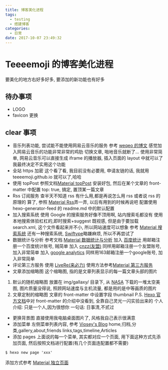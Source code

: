```yaml
---
title: 博客美化进程
tags:
  - testing
  - 搭建博客
categories:
  - 日常
date: 2017-10-07 23:49:32
---
```

# Teeeemoji 的博客美化进程

要美化的地方右好多好多, 要添加的新功能也有好多

## 待办事项
- LOGO
- favicon 更换

<!-- more -->
## clear 事项
- 音乐列表功能, 尝试能不能使用网易云音乐的服务
参考 [weqeo 的博文](http://weqeo.com/2016/10/11/Hexo%E4%B8%AD%E6%92%AD%E6%94%BE%E7%BD%91%E6%98%93%E4%BA%91%E9%9F%B3%E4%B9%90%E7%9A%84%E5%AE%9E%E8%B7%B5/)
感觉加入网易云音乐的功能非常非常的鸡肋
切换文章, 啪地音乐就断了...
使用非常简单, 网易云音乐可以直接生成 iframe 的播放器, 插入页面的 layout 中就可以了
我最终决定不实用这个功能
- 全站 https 加密
这个看了看, 我目前没有必要用, 申请友链的话, 我就用 teeeemoji.github.io 就可以了,哈哈
- 使用 topPost
 参照文档[Material topPost](https://material.viosey.com/docs/#/config/services?id=toppost)
安装好包, 然后在某个文章的 front-matter 中配置 top: true, 搞定, 置顶某一篇文章
- Rss 订阅服务
查半天不知道 rss 有什么用,都是再说怎么用 rss 或者说 rss 的原理的
算了, 参照 [Material Rss](https://material.viosey.com/docs/#/config/services?id=rss)弄一弄, 以后有用到的时候再说吧
配置使用 hexo-generator-feed 的 readme.md 中的默认配置
- 加入搜索系统
使用 Google 的搜索服务好像不顶用啊, 站内搜索毛都没有
使用本地搜索体验杠杠的,即时搜索+suggest 既视感, 但是由于要加载 search.xml, 这个文件看起来并不小, 所以网站速度可以想象
参考 [Material 搜索系统](https://material.viosey.com/docs/#/config/services?id=%e6%9c%ac%e5%9c%b0%e6%90%9c%e7%b4%a2)
还有一种搜索系统, [Swiftype](http://swiftype.com/)略嫌麻烦, 所以不再尝试了
- 数据统计与分析
参考文档 [Material 数据统计与分析](https://material.viosey.com/docs/#/config/services?id=%e6%95%b0%e6%8d%ae%e7%bb%9f%e8%ae%a1%e4%b8%8e%e5%88%86%e6%9e%90)
加入 [百度统计](tongji.baidu.com) 用邮箱注册一个百度统计账号, 贼简单
加入 [cnzz(友盟)](http://www.umeng.com/)
同样用邮箱注册一个友盟账号, 加入非常简单
加入 [google analytics](analytics.google.com)
同样用163邮箱注册一个google账号, 加入非常简单
- 评论第三方服务
使用 [LiveRe(来必力)](https://livere.com/)
使用方法参考[Material 第三方服务](https://material.viosey.com/docs/#/config/services)
- 文章添加缩略图
这个缩略图, 指的是文章列表显示的每一篇文章头部的图片
1. 默认的随机缩略图
放置在 img/gallaxy/ 目录下, 从 [NASA]() 下载的一堆太空美图, 图片质量没得说, 照顾网站速度与主机流量, 都是用的是中等画质的图片
2. 文章定制的缩略图
文章的 front-matter 中设置字段 thumbnail
P.S. [Hexo 官方文档](https://hexo.io)中对 front-matter 的介绍中没看到, 全靠自己灵光一闪实验出来的
个人介绍: 只是一个人,因为很想你
一句话: 日事清,不贰过 
- 更换背景图
直接使用我电脑桌面图片了, 风格我自己表示很满意
- 添加菜单
左侧菜单列表内容, 参考 [Viosey's Blog](https://blog.viosey.com/)
home,归档,分类,gallery,about,friends links,tags,timeline,Articles
- 添加 pages
上面说的每一个菜单, 其实都对应一个页面, 用下面这种方式先添加页面, 然后按照文档进行配置(有几个页面连配置都不需要)
```
$ hexo new page 'xxx'
```
添加方式参考 [Material 独立页面](https://material.viosey.com/docs/#/pages)
